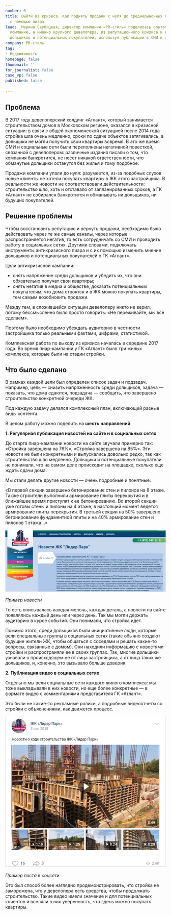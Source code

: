 ```yaml
---
number: 0
title: Выйти из кризиса. Как поднять продажи с нуля до среднерыночных показателей
  с помощью пиара
lead: _Марина Скубицкая, директор компании «PR-стиль» поделилась опытом, как вывести
  компанию, а именно крупного девелопера, из репутационного кризиса и вернуть доверие
  дольщиков и потенциальных покупателей, используя публикации в СМИ и социальные сети._
company: PR-стиль
tag:
- Недвижимость
homepage: false
thumbnail: ''
for_journalist: false
case_vp: false
published: false

---
```

## Проблема

В 2017 году девелоперский холдинг «Атлант», который занимается строительством домов в Московском регионе, оказался в кризисной ситуации: в связи с общей экономической ситуацией после 2014 года стройка шла очень медленно, сроки по сдаче объектов затягивались, а дольщики не могли получить свои квартиры вовремя. В это же время СМИ и социальные сети были переполнены негативной повесткой, связанной с девелопером: различные издания писали о том, что компания банкротится, не несет никакой ответственности, что обманутые дольщики останутся без жилья и тому подобное.

Продажи компании упали до нуля: разумеется, из-за подобных слухов новые клиенты не хотели покупать квартиры в ЖК этого застройщика. В реальности же новости не соответствовали действительности: строительство шло, хоть и отставало от запланированных сроков, а ГК «Атлант» не собирался банкротится и обманывать ни дольщиков, ни будущих покупателей.

## Решение проблемы

Чтобы восстановить репутацию и вернуть продажи, необходимо было действовать через те же самые каналы, через которые распространяется негатив, то есть сотрудничать со СМИ и проводить работу в социальных сетях. Другими словами, подключать инструменты антикризисного пиара и с их помощью изменить мнение дольщиков и потенциальных покупателей о ГК «Атлант».

Цели антикризисной кампании:

* снять напряжение среди дольщиков и убедить их, что они обязательно получат свои квартиры;
* снять негатив в медиа и обществе, доказать потенциальным покупателям, что дома строятся и в ЖК можно покупать квартиры, тем самым возобновить продажи.

Между тем, в сложившейся ситуации девелоперу никто не верил, потому бессмысленно было просто говорить: «Не переживайте, мы все сделаем».

Поэтому было необходимо убеждать аудиторию в честности застройщика только реальными фактами, цифрами, статистикой.

Комплексная работа по выходу из кризиса началась в середине 2017 года. Во время пиар-кампании у ГК «Атлант» было три жилых комплекса, которые были на стадии стройки.

## Что было сделано

В рамках каждой цели был определен список задач и подзадач. Например, цель — снизить напряженность среди дольщиков, задача — показать, что дома сдаются, подзадача — сообщить, что завершено строительство конкретной очереди ЖК.

Под каждую задачу делался комплексный план, включающий разные виды контента.

В целом работу можно поделить на **шесть** **направлений**.

**1. Регулярная публикация новостей на сайте и в социальных сетях**

До старта пиар-кампании новости на сайте звучали примерно так: «Стройка завершена на 76%», «Стройка завершена на 85%». Эти новости не были конкретными и выпускались довольно редко, так как строительство шло медленно. Дольщики и потенциальные покупатели не понимали, что на самом деле происходит на площадке, сколько еще ждать сдачи дома.

Мы стали делать другие новости — очень подробные и понятные:

«В первой секции завершено бетонирование стен и пилонов на 8 этаже. Также строители выполнили армирование плиты перекрытия и в ближайшее время приступят к ее бетонированию. Во второй секции уже готовы стены и пилоны на 4 этаже, в настоящий момент ведется армирование плиты перекрытия. В третьей секции на 50% завершено бетонирование фундаментной плиты и на 40% армирование стен и пилонов 1 этажа...»

![](../assets/uploads/Atlant_sait.jpg)

_Пример новости_

То есть описывалась каждая мелочь, каждая деталь, а новости на сайте появлялись каждый день или через день. Так мы могли держать аудиторию в курсе событий. Они понимали, что стройка идет.

Помимо этого, среди дольщиков были инициативные люди, которые вели специальные группы в социальных сетях (такие обычно создают будущие жители ЖК, чтобы общаться с соседями и решать какие-то вопросы, связанные с домом). Они находили информацию с новостями стройки и распространяли ее в своих группах. Так, многие дольщики узнавали о происходящем не от лица застройщика, а от лица таких же дольщиков, и, конечно, это вызывало больше доверия.

**2. Публикация видео в социальных сетях**

Отдельно мы вели социальные сети каждого жилого комплекса: мы тоже выкладывали в них новости, но еще более конкретные — в формате видео с комментариями представителя ГК «Атлант».

Это были не какие-то рекламные ролики, а подробные видеоотчеты со стройки с объяснениями, как движется процесс.

![](../assets/uploads/antant_socseti.jpg)

_Пример поста в соцсети_

Это был способ более наглядно продемонстрировать, что стройка не заморожена, что у девелопера есть средства, чтобы продолжать строительство. Такие видео имели значение и для потенциальных клиентов и вселяли в них уверенность, что здесь можно покупать квартиры.